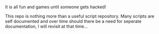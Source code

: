 It is all fun and games until someone gets hacked!

This repo is nothing more than a useful script repository. Many scripts are self documented and over time should there be a need for seperate documentation, I will revisit at that time…